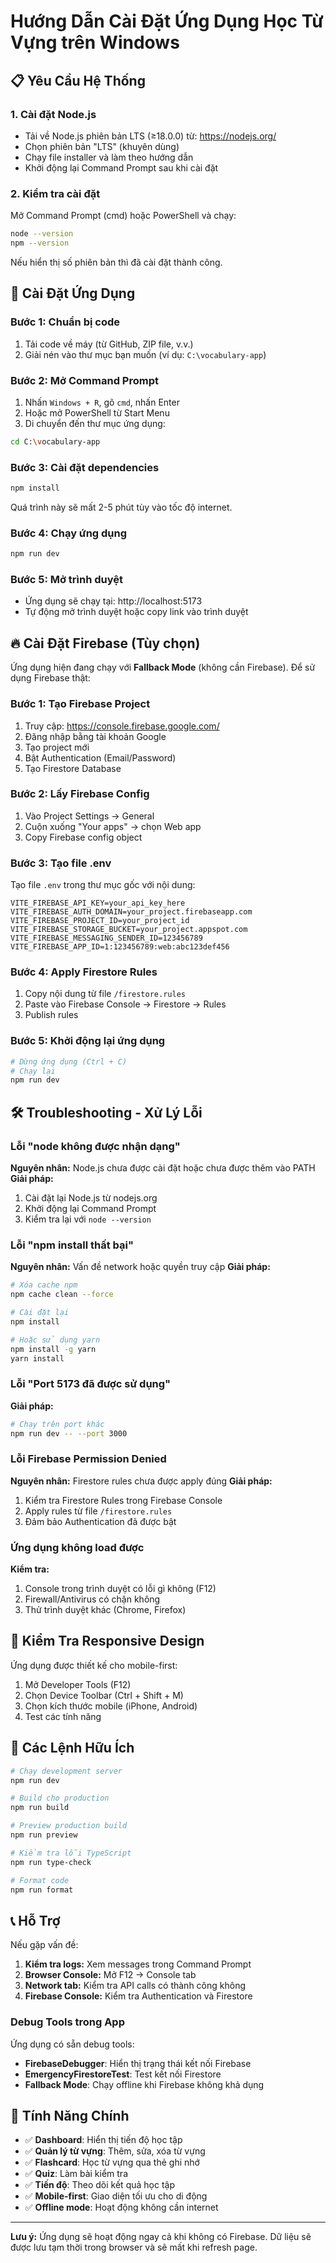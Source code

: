# Hướng Dẫn Cài Đặt Ứng Dụng Học Từ Vựng trên Windows

## 📋 Yêu Cầu Hệ Thống

### 1. Cài đặt Node.js
- Tải về Node.js phiên bản LTS (≥18.0.0) từ: https://nodejs.org/
- Chọn phiên bản "LTS" (khuyên dùng)
- Chạy file installer và làm theo hướng dẫn
- Khởi động lại Command Prompt sau khi cài đặt

### 2. Kiểm tra cài đặt
Mở Command Prompt (cmd) hoặc PowerShell và chạy:
```bash
node --version
npm --version
```
Nếu hiển thị số phiên bản thì đã cài đặt thành công.

## 🚀 Cài Đặt Ứng Dụng

### Bước 1: Chuẩn bị code
1. Tải code về máy (từ GitHub, ZIP file, v.v.)
2. Giải nén vào thư mục bạn muốn (ví dụ: `C:\vocabulary-app`)

### Bước 2: Mở Command Prompt
1. Nhấn `Windows + R`, gõ `cmd`, nhấn Enter
2. Hoặc mở PowerShell từ Start Menu
3. Di chuyển đến thư mục ứng dụng:
```bash
cd C:\vocabulary-app
```

### Bước 3: Cài đặt dependencies
```bash
npm install
```
Quá trình này sẽ mất 2-5 phút tùy vào tốc độ internet.

### Bước 4: Chạy ứng dụng
```bash
npm run dev
```

### Bước 5: Mở trình duyệt
- Ứng dụng sẽ chạy tại: http://localhost:5173
- Tự động mở trình duyệt hoặc copy link vào trình duyệt

## 🔥 Cài Đặt Firebase (Tùy chọn)

Ứng dụng hiện đang chạy với **Fallback Mode** (không cần Firebase). Để sử dụng Firebase thật:

### Bước 1: Tạo Firebase Project
1. Truy cập: https://console.firebase.google.com/
2. Đăng nhập bằng tài khoản Google
3. Tạo project mới
4. Bật Authentication (Email/Password)
5. Tạo Firestore Database

### Bước 2: Lấy Firebase Config
1. Vào Project Settings → General
2. Cuộn xuống "Your apps" → chọn Web app
3. Copy Firebase config object

### Bước 3: Tạo file .env
Tạo file `.env` trong thư mục gốc với nội dung:
```env
VITE_FIREBASE_API_KEY=your_api_key_here
VITE_FIREBASE_AUTH_DOMAIN=your_project.firebaseapp.com
VITE_FIREBASE_PROJECT_ID=your_project_id
VITE_FIREBASE_STORAGE_BUCKET=your_project.appspot.com
VITE_FIREBASE_MESSAGING_SENDER_ID=123456789
VITE_FIREBASE_APP_ID=1:123456789:web:abc123def456
```

### Bước 4: Apply Firestore Rules
1. Copy nội dung từ file `/firestore.rules`
2. Paste vào Firebase Console → Firestore → Rules
3. Publish rules

### Bước 5: Khởi động lại ứng dụng
```bash
# Dừng ứng dụng (Ctrl + C)
# Chạy lại
npm run dev
```

## 🛠️ Troubleshooting - Xử Lý Lỗi

### Lỗi "node không được nhận dạng"
**Nguyên nhân:** Node.js chưa được cài đặt hoặc chưa được thêm vào PATH
**Giải pháp:**
1. Cài đặt lại Node.js từ nodejs.org
2. Khởi động lại Command Prompt
3. Kiểm tra lại với `node --version`

### Lỗi "npm install thất bại"
**Nguyên nhân:** Vấn đề network hoặc quyền truy cập
**Giải pháp:**
```bash
# Xóa cache npm
npm cache clean --force

# Cài đặt lại
npm install

# Hoặc sử dụng yarn
npm install -g yarn
yarn install
```

### Lỗi "Port 5173 đã được sử dụng"
**Giải pháp:**
```bash
# Chạy trên port khác
npm run dev -- --port 3000
```

### Lỗi Firebase Permission Denied
**Nguyên nhân:** Firestore rules chưa được apply đúng
**Giải pháp:**
1. Kiểm tra Firestore Rules trong Firebase Console
2. Apply rules từ file `/firestore.rules`
3. Đảm bảo Authentication đã được bật

### Ứng dụng không load được
**Kiểm tra:**
1. Console trong trình duyệt có lỗi gì không (F12)
2. Firewall/Antivirus có chặn không
3. Thử trình duyệt khác (Chrome, Firefox)

## 📱 Kiểm Tra Responsive Design

Ứng dụng được thiết kế cho mobile-first:

1. Mở Developer Tools (F12)
2. Chọn Device Toolbar (Ctrl + Shift + M)
3. Chọn kích thước mobile (iPhone, Android)
4. Test các tính năng

## 🔧 Các Lệnh Hữu Ích

```bash
# Chạy development server
npm run dev

# Build cho production
npm run build

# Preview production build
npm run preview

# Kiểm tra lỗi TypeScript
npm run type-check

# Format code
npm run format
```

## 📞 Hỗ Trợ

Nếu gặp vấn đề:

1. **Kiểm tra logs:** Xem messages trong Command Prompt
2. **Browser Console:** Mở F12 → Console tab
3. **Network tab:** Kiểm tra API calls có thành công không
4. **Firebase Console:** Kiểm tra Authentication và Firestore

### Debug Tools trong App
Ứng dụng có sẵn debug tools:
- **FirebaseDebugger**: Hiển thị trạng thái kết nối Firebase
- **EmergencyFirestoreTest**: Test kết nối Firestore
- **Fallback Mode**: Chạy offline khi Firebase không khả dụng

## 🎯 Tính Năng Chính

- ✅ **Dashboard**: Hiển thị tiến độ học tập
- ✅ **Quản lý từ vựng**: Thêm, sửa, xóa từ vựng
- ✅ **Flashcard**: Học từ vựng qua thẻ ghi nhớ
- ✅ **Quiz**: Làm bài kiểm tra
- ✅ **Tiến độ**: Theo dõi kết quả học tập
- ✅ **Mobile-first**: Giao diện tối ưu cho di động
- ✅ **Offline mode**: Hoạt động không cần internet

---

**Lưu ý:** Ứng dụng sẽ hoạt động ngay cả khi không có Firebase. Dữ liệu sẽ được lưu tạm thời trong browser và sẽ mất khi refresh page.